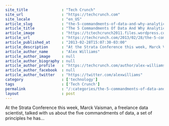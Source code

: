 ```yaml
---
site_title               : "Tech Crunch"
site_url                 : "https://techcrunch.com"
site_locale              : "en_US"
article_slug             : "the-5-commandments-of-data-and-why-analytics-efforts-are-still-a-big-old-mess"
article_title            : "The 5 Commandments Of Data And Why Analytics Efforts Are Still A Big Old Mess"
article_image            : "https://tctechcrunch2011.files.wordpress.com/2012/09/datacenter.jpeg?w=640&h=400&crop=1"
article_url              : "https://techcrunch.com/2013/02/28/the-5-commandments-of-data-and-why-analytics-efforts-are-still-a-big-old-mess/"
article_published_at     : "2013-02-28T15:07:30-03:00"
article_description      : "At the Strata Conference this week, Marck Vaisman, a freelance data scientist, talked with us about the five commandments of data, a set of principles he has..."
article_author_name      : "Alex Williams"
article_author_image     : null
article_author_biography : null
article_author_profile   : "https://techcrunch.com/author/alex-williams/"
article_author_facebook  : null
article_author_twitter   : "https://twitter.com/alexwilliams"
category                 : ['technology']
tags                     : ['Tech Crunch']
permalink                : "/:categories/the-5-commandments-of-data-and-why-analytics-efforts-are-still-a-big-old-mess/"
layout                   : post
---
```


At the Strata Conference this week, Marck Vaisman, a freelance data scientist, talked with us about the five commandments of data, a set of principles he has...

